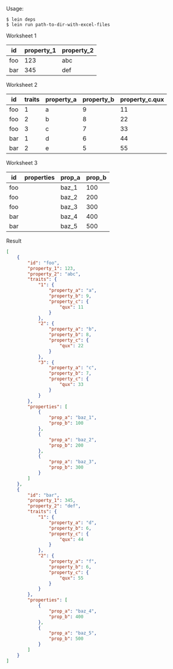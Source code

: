 Usage:

    $ lein deps
    $ lein run path-to-dir-with-excel-files

Worksheet 1

| id            | property_1       | property_2    |
| ------------- | ---------------- | ------------- |
| foo           | 123              | abc           |
| bar           | 345              | def           |

Worksheet 2

| id            | traits        | property_a    | property_b    | property_c.qux  |
| ------------- | ------------- | ------------- | ------------- | --------------- |
| foo           | 1             | a             | 9             | 11              |
| foo           | 2             | b             | 8             | 22              |
| foo           | 3             | c             | 7             | 33              |
| bar           | 1             | d             | 6             | 44              |
| bar           | 2             | e             | 5             | 55              |

Worksheet 3

| id            | properties    | prop_a        | prop_b        |
| ------------- | ------------- | ------------- | ------------- |
| foo           |               | baz_1         | 100           |
| foo           |               | baz_2         | 200           |
| foo           |               | baz_3         | 300           |
| bar           |               | baz_4         | 400           |
| bar           |               | baz_5         | 500           |

Result

```json
[
    {
        "id": "foo",
        "property_1": 123,
        "property_2": "abc",
        "traits": {
            "1": {
                "property_a": "a",
                "property_b": 9,
                "property_c": {
                    "qux": 11
                }
            },
            "2": {
                "property_a": "b",
                "property_b": 8,
                "property_c": {
                    "qux": 22
                }
            },
            "3": {
                "property_a": "c",
                "property_b": 7,
                "property_c": {
                    "qux": 33
                }
            }
        },
        "properties": [
            {
                "prop_a": "baz_1",
                "prop_b": 100
            },
            {
                "prop_a": "baz_2",
                "prop_b": 200
            },
            {
                "prop_a": "baz_3",
                "prop_b": 300
            }
        ]
    },
    {
        "id": "bar",
        "property_1": 345,
        "property_2": "def",
        "traits": {
            "1": {
                "property_a": "d",
                "property_b": 6,
                "property_c": {
                    "qux": 44
                }
            },
            "2": {
                "property_a": "f",
                "property_b": 6,
                "property_c": {
                    "qux": 55
                }
            }
        },
        "properties": [
            {
                "prop_a": "baz_4",
                "prop_b": 400
            },
            {
                "prop_a": "baz_5",
                "prop_b": 500
            }
        ]
    }
]
```
